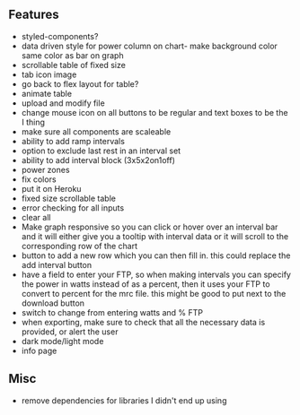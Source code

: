## Features
- styled-components?
- data driven style for power column on chart- make background color same color as bar on graph
- scrollable table of fixed size
- tab icon image
- go back to flex layout for table?
- animate table
- upload and modify file
- change mouse icon on all buttons to be regular and text boxes to be the I thing
- make sure all components are scaleable
- ability to add ramp intervals  
- option to exclude last rest in an interval set
- ability to add interval block (3x5x2on1off)
- power zones
- fix colors
- put it on Heroku
- fixed size scrollable table
- error checking for all inputs
- clear all
- Make graph responsive so you can click or hover over an interval bar and it will either give you a tooltip with interval data or it will scroll to the corresponding row of the chart
- button to add a new row which you can then fill in. this could replace the add interval button
- have a field to enter your FTP, so when making intervals you can specify the power in watts instead of as a percent, then it uses your FTP to convert to percent for the mrc file. this might be good to put next to the download button
- switch to change from entering watts and % FTP
- when exporting, make sure to check that all the necessary data is provided, or alert the user
- dark mode/light mode
- info page

## Misc
- remove dependencies for libraries I didn't end up using